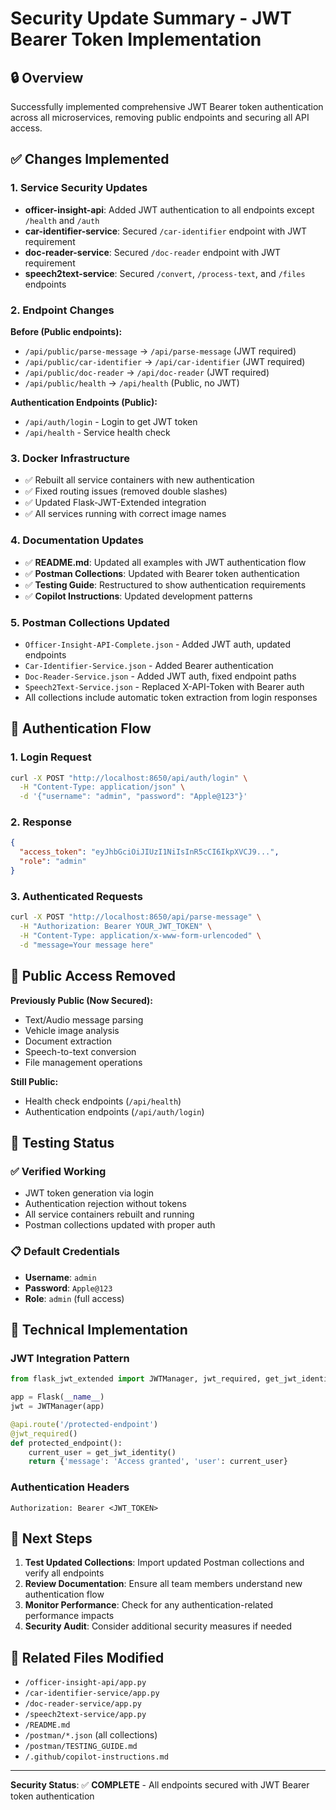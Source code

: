 # Security Update Summary - JWT Bearer Token Implementation

## 🔒 Overview
Successfully implemented comprehensive JWT Bearer token authentication across all microservices, removing public endpoints and securing all API access.

## ✅ Changes Implemented

### 1. **Service Security Updates**
- **officer-insight-api**: Added JWT authentication to all endpoints except `/health` and `/auth`
- **car-identifier-service**: Secured `/car-identifier` endpoint with JWT requirement
- **doc-reader-service**: Secured `/doc-reader` endpoint with JWT requirement  
- **speech2text-service**: Secured `/convert`, `/process-text`, and `/files` endpoints

### 2. **Endpoint Changes**
**Before (Public endpoints):**
- `/api/public/parse-message` → `/api/parse-message` (JWT required)
- `/api/public/car-identifier` → `/api/car-identifier` (JWT required)
- `/api/public/doc-reader` → `/api/doc-reader` (JWT required)
- `/api/public/health` → `/api/health` (Public, no JWT)

**Authentication Endpoints (Public):**
- `/api/auth/login` - Login to get JWT token
- `/api/health` - Service health check

### 3. **Docker Infrastructure**
- ✅ Rebuilt all service containers with new authentication
- ✅ Fixed routing issues (removed double slashes)
- ✅ Updated Flask-JWT-Extended integration
- ✅ All services running with correct image names

### 4. **Documentation Updates**
- ✅ **README.md**: Updated all examples with JWT authentication flow
- ✅ **Postman Collections**: Updated with Bearer token authentication
- ✅ **Testing Guide**: Restructured to show authentication requirements
- ✅ **Copilot Instructions**: Updated development patterns

### 5. **Postman Collections Updated**
- `Officer-Insight-API-Complete.json` - Added JWT auth, updated endpoints
- `Car-Identifier-Service.json` - Added Bearer authentication
- `Doc-Reader-Service.json` - Added JWT auth, fixed endpoint paths
- `Speech2Text-Service.json` - Replaced X-API-Token with Bearer auth
- All collections include automatic token extraction from login responses

## 🔑 Authentication Flow

### 1. **Login Request**
```bash
curl -X POST "http://localhost:8650/api/auth/login" \
  -H "Content-Type: application/json" \
  -d '{"username": "admin", "password": "Apple@123"}'
```

### 2. **Response**
```json
{
  "access_token": "eyJhbGciOiJIUzI1NiIsInR5cCI6IkpXVCJ9...",
  "role": "admin"
}
```

### 3. **Authenticated Requests**
```bash
curl -X POST "http://localhost:8650/api/parse-message" \
  -H "Authorization: Bearer YOUR_JWT_TOKEN" \
  -H "Content-Type: application/x-www-form-urlencoded" \
  -d "message=Your message here"
```

## 🚫 Public Access Removed

**Previously Public (Now Secured):**
- Text/Audio message parsing
- Vehicle image analysis
- Document extraction
- Speech-to-text conversion
- File management operations

**Still Public:**
- Health check endpoints (`/api/health`)
- Authentication endpoints (`/api/auth/login`)

## 🧪 Testing Status

### ✅ Verified Working
- JWT token generation via login
- Authentication rejection without tokens
- All service containers rebuilt and running
- Postman collections updated with proper auth

### 📋 Default Credentials
- **Username**: `admin`
- **Password**: `Apple@123`
- **Role**: `admin` (full access)

## 🔧 Technical Implementation

### JWT Integration Pattern
```python
from flask_jwt_extended import JWTManager, jwt_required, get_jwt_identity

app = Flask(__name__)
jwt = JWTManager(app)

@api.route('/protected-endpoint')
@jwt_required()
def protected_endpoint():
    current_user = get_jwt_identity()
    return {'message': 'Access granted', 'user': current_user}
```

### Authentication Headers
```
Authorization: Bearer <JWT_TOKEN>
```

## 📝 Next Steps

1. **Test Updated Collections**: Import updated Postman collections and verify all endpoints
2. **Review Documentation**: Ensure all team members understand new authentication flow
3. **Monitor Performance**: Check for any authentication-related performance impacts
4. **Security Audit**: Consider additional security measures if needed

## 🔗 Related Files Modified

- `/officer-insight-api/app.py`
- `/car-identifier-service/app.py` 
- `/doc-reader-service/app.py`
- `/speech2text-service/app.py`
- `/README.md`
- `/postman/*.json` (all collections)
- `/postman/TESTING_GUIDE.md`
- `/.github/copilot-instructions.md`

---
**Security Status**: ✅ **COMPLETE** - All endpoints secured with JWT Bearer token authentication
